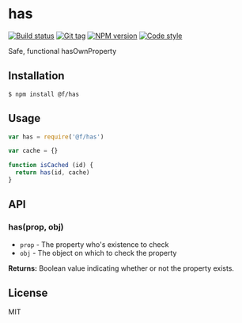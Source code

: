 
# has

[![Build status][travis-image]][travis-url]
[![Git tag][git-image]][git-url]
[![NPM version][npm-image]][npm-url]
[![Code style][standard-image]][standard-url]

Safe, functional hasOwnProperty

## Installation

    $ npm install @f/has

## Usage

```js
var has = require('@f/has')

var cache = {}

function isCached (id) {
  return has(id, cache)
}
```

## API

### has(prop, obj)

- `prop` - The property who's existence to check
- `obj` - The object on which to check the property

**Returns:** Boolean value indicating whether or not the property exists.

## License

MIT

[travis-image]: https://img.shields.io/travis/micro-js/has.svg?style=flat-square
[travis-url]: https://travis-ci.org/micro-js/has
[git-image]: https://img.shields.io/github/tag/micro-js/has.svg
[git-url]: https://github.com/micro-js/has
[standard-image]: https://img.shields.io/badge/code%20style-standard-brightgreen.svg?style=flat
[standard-url]: https://github.com/feross/standard
[npm-image]: https://img.shields.io/npm/v/@f/has.svg?style=flat-square
[npm-url]: https://npmjs.org/package/@f/has
